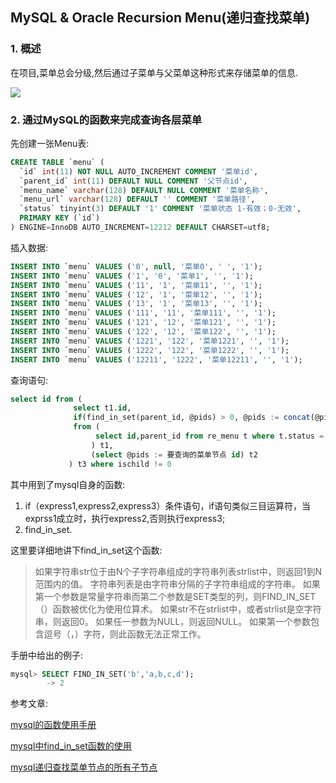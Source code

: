 ## MySQL & Oracle Recursion Menu(递归查找菜单)

### 1. 概述

在项目,菜单总会分级,然后通过子菜单与父菜单这种形式来存储菜单的信息.

![](https://images2017.cnblogs.com/blog/837877/201712/837877-20171219135203365-504537466.png)

### 2. 通过MySQL的函数来完成查询各层菜单

先创建一张Menu表:

```sql
CREATE TABLE `menu` (
  `id` int(11) NOT NULL AUTO_INCREMENT COMMENT '菜单id',
  `parent_id` int(11) DEFAULT NULL COMMENT '父节点id',
  `menu_name` varchar(128) DEFAULT NULL COMMENT '菜单名称',
  `menu_url` varchar(128) DEFAULT '' COMMENT '菜单路径',
  `status` tinyint(3) DEFAULT '1' COMMENT '菜单状态 1-有效；0-无效',
  PRIMARY KEY (`id`)
) ENGINE=InnoDB AUTO_INCREMENT=12212 DEFAULT CHARSET=utf8;
```

插入数据:

```sql
INSERT INTO `menu` VALUES ('0', null, '菜单0', ' ', '1');
INSERT INTO `menu` VALUES ('1', '0', '菜单1', '', '1');
INSERT INTO `menu` VALUES ('11', '1', '菜单11', '', '1');
INSERT INTO `menu` VALUES ('12', '1', '菜单12', '', '1');
INSERT INTO `menu` VALUES ('13', '1', '菜单13', '', '1');
INSERT INTO `menu` VALUES ('111', '11', '菜单111', '', '1');
INSERT INTO `menu` VALUES ('121', '12', '菜单121', '', '1');
INSERT INTO `menu` VALUES ('122', '12', '菜单122', '', '1');
INSERT INTO `menu` VALUES ('1221', '122', '菜单1221', '', '1');
INSERT INTO `menu` VALUES ('1222', '122', '菜单1222', '', '1');
INSERT INTO `menu` VALUES ('12211', '1222', '菜单12211', '', '1');
```

查询语句:

```sql
select id from (
              select t1.id,
              if(find_in_set(parent_id, @pids) > 0, @pids := concat(@pids, ',', id), 0) as ischild
              from (
                   select id,parent_id from re_menu t where t.status = 1 order by parent_id, id
                  ) t1,
                  (select @pids := 要查询的菜单节点 id) t2
             ) t3 where ischild != 0
```
其中用到了mysql自身的函数:
1. if（express1,express2,express3）条件语句，if语句类似三目运算符，当exprss1成立时，执行express2,否则执行express3;
2. find_in_set.

这里要详细地讲下find_in_set这个函数:

> 如果字符串str位于由N个子字符串组成的字符串列表strlist中，则返回1到N范围内的值。 字符串列表是由字符串分隔的子字符串组成的字符串。 如果第一个参数是常量字符串而第二个参数是SET类型的列，则FIND_IN_SET（）函数被优化为使用位算术。 如果str不在strlist中，或者strlist是空字符串，则返回0。 如果任一参数为NULL，则返回NULL。 如果第一个参数包含逗号（，）字符，则此函数无法正常工作。

手册中给出的例子:

```sql
mysql> SELECT FIND_IN_SET('b','a,b,c,d');
        -> 2
```



参考文章:

[mysql的函数使用手册](https://dev.mysql.com/doc/refman/5.7/en/functions.html)

[mysql中find_in_set函数的使用](https://www.cnblogs.com/xiaoxi/p/5889486.html)

[mysql递归查找菜单节点的所有子节点](https://www.cnblogs.com/rainydayfmb/p/8028868.html)




